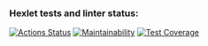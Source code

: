 ### Hexlet tests and linter status:
[![Actions Status](https://github.com/alexey4050/java-project-78/actions/workflows/hexlet-check.yml/badge.svg)](https://github.com/alexey4050/java-project-78/actions)
[![Maintainability](https://api.codeclimate.com/v1/badges/db6a1b2df7e54c0fd7ec/maintainability)](https://codeclimate.com/github/alexey4050/DataValidator/maintainability)
[![Test Coverage](https://api.codeclimate.com/v1/badges/db6a1b2df7e54c0fd7ec/test_coverage)](https://codeclimate.com/github/alexey4050/DataValidator/test_coverage)
